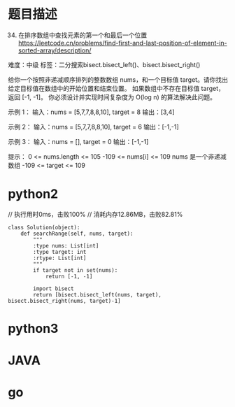 # 题目描述

34. 在排序数组中查找元素的第一个和最后一个位置  
https://leetcode.cn/problems/find-first-and-last-position-of-element-in-sorted-array/description/  

难度：中级
标签：二分搜索bisect.bisect_left()、bisect.bisect_right()

给你一个按照非递减顺序排列的整数数组 nums，和一个目标值 target。请你找出给定目标值在数组中的开始位置和结束位置。
如果数组中不存在目标值 target，返回 [-1, -1]。
你必须设计并实现时间复杂度为 O(log n) 的算法解决此问题。

示例 1：
输入：nums = [5,7,7,8,8,10], target = 8
输出：[3,4]

示例 2：
输入：nums = [5,7,7,8,8,10], target = 6
输出：[-1,-1]

示例 3：
输入：nums = [], target = 0
输出：[-1,-1]

提示：
0 <= nums.length <= 105
-109 <= nums[i] <= 109
nums 是一个非递减数组
-109 <= target <= 109

# python2

// 执行用时0ms，击败100%
// 消耗内存12.86MB，击败82.81%
```
class Solution(object):
    def searchRange(self, nums, target):
        """
        :type nums: List[int]
        :type target: int
        :rtype: List[int]
        """
        if target not in set(nums):
            return [-1, -1]
        
        import bisect
        return [bisect.bisect_left(nums, target), bisect.bisect_right(nums, target)-1]
```

# python3 

# JAVA

# go
